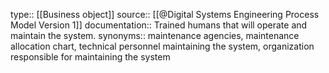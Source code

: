 type:: [[Business object]]
source:: [[@Digital Systems Engineering Process Model Version 1]]
documentation:: Trained humans that will operate and maintain the system.
synonyms:: maintenance agencies, maintenance allocation chart, technical personnel maintaining the system, organization responsible for maintaining the system
